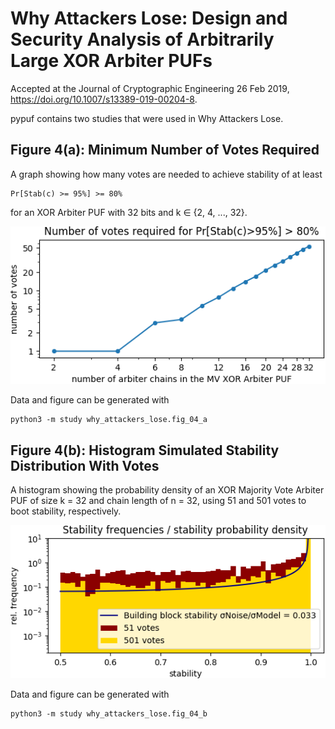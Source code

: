 Why Attackers Lose: Design and Security Analysis of Arbitrarily Large XOR Arbiter PUFs
==============

Accepted at the Journal of Cryptographic Engineering 26 Feb 2019, https://doi.org/10.1007/s13389-019-00204-8.

pypuf contains two studies that were used in Why Attackers Lose.

Figure 4(a): Minimum Number of Votes Required
--------------

A graph showing how many votes are needed to achieve stability of at least

    Pr[Stab(c) >= 95%] >= 80%
    
for an XOR Arbiter PUF with 32 bits and k ∈ {2, 4, ..., 32}.

![](../../../figures/why_attackers_lose.fig_04_a.png?raw=true "Why Attackers Lose Figure 4(a)")

Data and figure can be generated with

    python3 -m study why_attackers_lose.fig_04_a

Figure 4(b): Histogram Simulated Stability Distribution With Votes
--------------

A histogram showing the probability density of an XOR Majority Vote
Arbiter PUF of size k = 32 and chain length of n = 32, using 51 and 501 
votes to boot stability, respectively.

![](../../../figures/why_attackers_lose.fig_04_b.png?raw=true "Why Attackers Lose Figure 4(b)")

Data and figure can be generated with

    python3 -m study why_attackers_lose.fig_04_b
